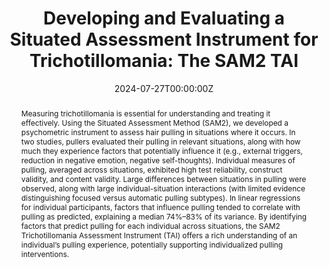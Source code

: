 ---
abstract: "Measuring trichotillomania is essential for understanding and treating it effectively. Using the Situated Assessment Method (SAM2), we developed a psychometric instrument to assess hair pulling in situations where it occurs. In two studies, pullers evaluated their pulling in relevant situations, along with how much they experience factors that potentially influence it (e.g., external triggers, reduction in negative emotion, negative self-thoughts). Individual measures of pulling, averaged across situations, exhibited high test reliability, construct validity, and content validity. Large differences between situations in pulling were observed, along with large individual-situation interactions (with limited evidence distinguishing focused versus automatic pulling subtypes). In linear regressions for individual participants, factors that influence pulling tended to correlate with pulling as predicted, explaining a median 74%–83% of its variance. By identifying factors that predict pulling for each individual across situations, the SAM2 Trichotillomania Assessment Instrument (TAI) offers a rich understanding of an individual’s pulling experience, potentially supporting individualized pulling interventions."
authors:
- Taylor Browne Lūka, C.
- Hendry, K.
- Dutriaux, L.
- Stevenson, J. L.
- Barsalou, L. W.
date: "2024-07-27T00:00:00Z"
doi: "10.1177/10731911241262140"
featured: true
image:
  caption: ""
  focal_point: ""
  preview_only: true
projects: []
publication: 'Assessment'
publication_short: ""
publication_types:
- "2"
publishDate: "2024-07-27T00:00:00Z"
slides: ""
summary: ""
tags:
- Source Themes
title: "Developing and Evaluating a Situated Assessment Instrument for Trichotillomania: The SAM2 TAI"
url_code: ""
url_dataset: "https://osf.io/sqhzu/"
url_pdf: https://journals.sagepub.com/doi/epub/10.1177/10731911241262140
url_poster: ""
url_project: ""
url_slides: ""
url_source: ""
url_video: ""
---